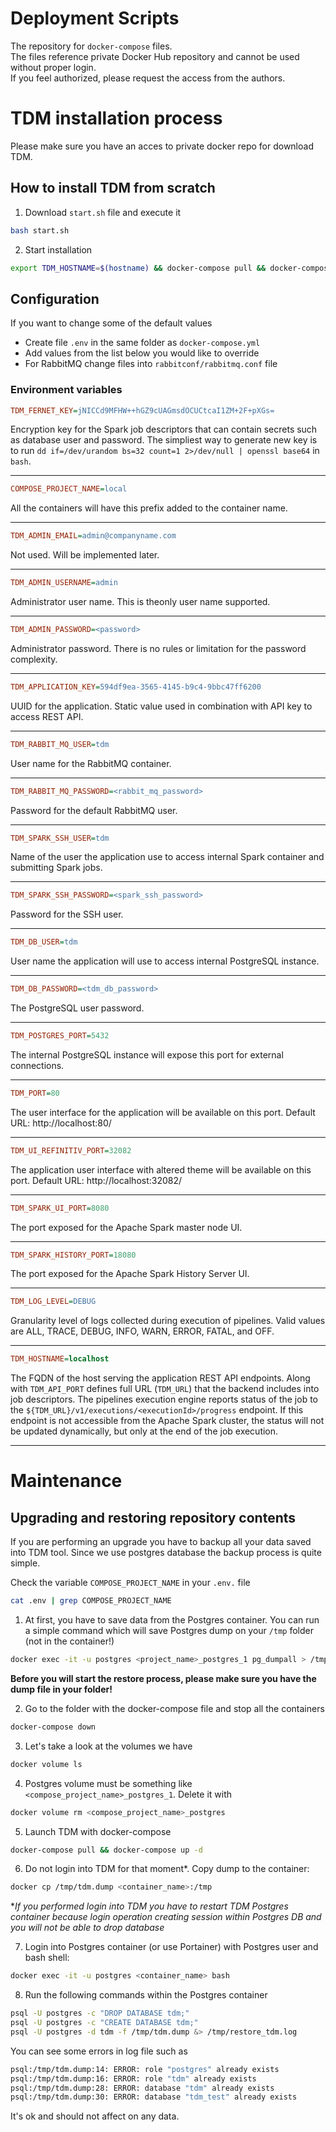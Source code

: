 # Deployment Scripts
The repository for `docker-compose` files.  
The files reference private Docker Hub repository and cannot be used without proper login.  
If you feel authorized, please request the access from the authors.

# TDM installation process

Please make sure you have an acces to private docker repo for download TDM.

## How to install TDM from scratch

1. Download `start.sh` file and execute it

```sh
bash start.sh
```

2. Start installation

```sh
export TDM_HOSTNAME=$(hostname) && docker-compose pull && docker-compose up -d
```

## Configuration
If you want to change some of the default values
- Create file `.env` in the same folder as `docker-compose.yml`
- Add values from the list below you would like to override
- For RabbitMQ change files into `rabbitconf/rabbitmq.conf` file
### Environment variables
```ini
TDM_FERNET_KEY=jNICCd9MFHW++hGZ9cUAGmsdOCUCtcaI1ZM+2F+pXGs=
```
Encryption key for the Spark job descriptors that can contain secrets such as database user and password. 
The simpliest way to generate new key is to run `dd if=/dev/urandom bs=32 count=1 2>/dev/null | openssl base64` in `bash`.

---
```ini
COMPOSE_PROJECT_NAME=local
```
All the containers will have this prefix added to the container name.

---
```ini
TDM_ADMIN_EMAIL=admin@companyname.com
```
Not used. Will be implemented later.

---
```ini
TDM_ADMIN_USERNAME=admin
```
Administrator user name. This is theonly user name supported.

---
```ini
TDM_ADMIN_PASSWORD=<password>
```
Administrator password. There is no rules or limitation for the password complexity.

---
```ini
TDM_APPLICATION_KEY=594df9ea-3565-4145-b9c4-9bbc47ff6200
```
UUID for the application. Static value used in combination with API key to access REST API.

---
```ini
TDM_RABBIT_MQ_USER=tdm
```
User name for the RabbitMQ container.

---
```ini
TDM_RABBIT_MQ_PASSWORD=<rabbit_mq_password>
```
Password for the default RabbitMQ user.

---
```ini
TDM_SPARK_SSH_USER=tdm
```
Name of the user the application use to access internal Spark container and submitting Spark jobs.

---
```ini
TDM_SPARK_SSH_PASSWORD=<spark_ssh_password>
```
Password for the SSH user.

---
```ini
TDM_DB_USER=tdm
```
User name the application will use to access internal PostgreSQL instance.

---
```ini
TDM_DB_PASSWORD=<tdm_db_password>
```
The PostgreSQL user password.

---
```ini
TDM_POSTGRES_PORT=5432
```
The internal PostgreSQL instance will expose this port for external connections.

---
```ini
TDM_PORT=80
```
The user interface for the application will be available on this port. Default URL: http://localhost:80/

---
```ini
TDM_UI_REFINITIV_PORT=32082
```
The application user interface with altered theme will be available on this port. Default URL: http://localhost:32082/

---
```ini
TDM_SPARK_UI_PORT=8080
```
The port exposed for the Apache Spark master node UI.

---
```ini
TDM_SPARK_HISTORY_PORT=18080
```
The port exposed for the Apache Spark History Server UI.

---
```ini
TDM_LOG_LEVEL=DEBUG
```
Granularity level of logs collected during execution of pipelines. Valid values are ALL, TRACE, DEBUG, INFO, WARN, ERROR, FATAL, and OFF.

---
```ini
TDM_HOSTNAME=localhost
```
The FQDN of the host serving the application REST API endpoints. Along with `TDM_API_PORT` defines full URL (`TDM_URL`) that the backend includes into job descriptors. The pipelines execution engine reports status of the job to the `${TDM_URL}/v1/executions/<executionId>/progress` endpoint. If this endpoint is not accessible from the Apache Spark cluster, the status will not be updated dynamically, but only at the end of the job execution.

---

# Maintenance

## Upgrading and restoring repository contents

If you are performing an upgrade you have to backup all your data saved into TDM tool.
Since we use postgres database the backup process is quite simple.

Check the variable `COMPOSE_PROJECT_NAME` in your `.env.` file

```sh
cat .env | grep COMPOSE_PROJECT_NAME
```

1. At first, you have to save data from the Postgres container.
You can run a simple command which will save Postgres dump on your `/tmp` folder (not in the container!)

```sh
docker exec -it -u postgres <project_name>_postgres_1 pg_dumpall > /tmp/tdm.dump
```

**Before you will start the restore process, please make sure you have the dump file in your folder!**

2. Go to the folder with the docker-compose file and stop all the containers

```sh
docker-compose down
```

3. Let's take a look at the volumes we have

```sh
docker volume ls
```

4. Postgres volume must be something like `<compose_project_name>_postgres_1`. Delete it with

```sh
docker volume rm <compose_project_name>_postgres
```

5. Launch TDM with docker-compose

```sh
docker-compose pull && docker-compose up -d
```

6. Do not login into TDM for that moment*.
Copy dump to the container:

```sh
docker cp /tmp/tdm.dump <container_name>:/tmp
```

**If you performed login into TDM you have to restart TDM Postgres container because login operation creating session within Postgres DB and you will not be able to drop database*

7. Login into Postgres container (or use Portainer) with Postgres user and bash shell:

```sh
docker exec -it -u postgres <container_name> bash
```

8. Run the following commands within the Postgres container

```sh
psql -U postgres -c "DROP DATABASE tdm;"
psql -U postgres -c "CREATE DATABASE tdm;"
psql -U postgres -d tdm -f /tmp/tdm.dump &> /tmp/restore_tdm.log
```

You can see some errors in log file such as

```sh
psql:/tmp/tdm.dump:14: ERROR: role "postgres" already exists
psql:/tmp/tdm.dump:16: ERROR: role "tdm" already exists
psql:/tmp/tdm.dump:28: ERROR: database "tdm" already exists
psql:/tmp/tdm.dump:30: ERROR: database "tdm_test" already exists
```

It's ok and should not affect on any data.

